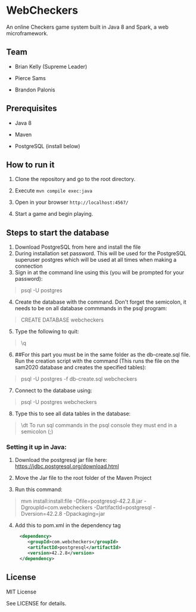 # WebCheckers

An online Checkers game system built in Java 8 and Spark, a web
microframework.

## Team
- Brian Kelly (Supreme Leader)

- Pierce Sams

- Brandon Palonis


## Prerequisites

- Java 8

- Maven

- PostgreSQL (install below)


## How to run it

1. Clone the repository and go to the root directory.

2. Execute `mvn compile exec:java`

3. Open in your browser `http://localhost:4567/`

4. Start a game and begin playing.

## Steps to start the database
1. Download PostgreSQL from here and install the file
2. During installation set password. This will be used for the PostgreSQL superuser postgres which will be used at all times when making a connection
3. Sign in at the command line using this (you will be prompted for your password):
>psql -U postgres

4) Create the database with the command. Don't forget the semicolon, it needs to be on all database commmands in the psql program:
  >CREATE DATABASE webcheckers

5) Type the following to quit:
  >\q

6) ##For this part you must be in the same folder as the db-create.sql file.
Run the creation script with the command (This runs the file on the sam2020 database and creates the specified tables):
  >psql -U postgres -f db-create.sql webcheckers

7) Connect to the database using:
  >psql -U postgres webcheckers

8) Type this to see all data tables in the database:
  >\dt To run sql commands in the psql console they must end in a semicolon (;)

### Setting it up in Java:
1) Download the postgresql jar file here: https://jdbc.postgresql.org/download.html

2) Move the Jar file to the root folder of the Maven Project

3) Run this command:
  > mvn install:install:file -Dfile=postgresql-42.2.8.jar -DgroupId=com.webcheckers -DartifactId=postgresql -Dversion=42.2.8 -Dpackaging=jar

4) Add this to pom.xml in the dependency tag
```xml
     <dependency>
        <groupId>com.webcheckers</groupId>
        <artifactId>postgresql</artifactId>
        <version>42.2.8</version>
     </dependency>
```



## License
MIT License

See LICENSE for details.
